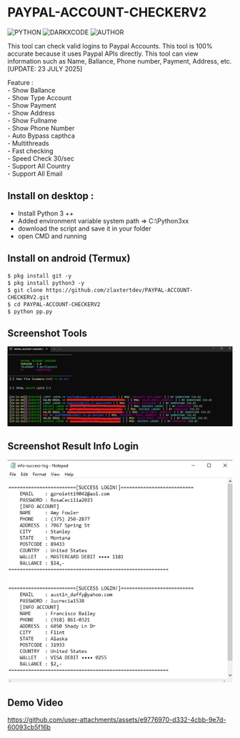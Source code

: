 # PAYPAL-ACCOUNT-CHECKERV2

![PYTHON](https://img.shields.io/badge/language-Python-blue.svg)
![DARKXCODE](https://img.shields.io/badge/Team-DARKXCODE-black)
![AUTHOR](https://img.shields.io/badge/Author-Zlaxtert-orange)

This tool can check valid logins to Paypal Accounts. This tool is 100% accurate because it uses Paypal APIs directly. This tool can view information such as Name, Ballance, Phone number, Payment, Address, etc. [UPDATE: 23 JULY 2025]

<p>
Feature :<br />
- Show Ballance<br />
- Show Type Account<br />
- Show Payment<br />
- Show Address<br />
- Show Fullname<br />
- Show Phone Number<br />
- Auto Bypass capthca<br />
- Multithreads<br />
- Fast checking<br />
- Speed Check 30/sec<br />
- Support All Country<br />
- Support All Email<br /></p>

## Install on desktop : 
- Install Python 3 ++
- Added environment variable system path => C:\Python3xx
- download the script and save it in your folder
- open CMD and running

## Install on android (Termux)
    $ pkg install git -y
    $ pkg install python3 -y
    $ git clone https://github.com/zlaxtertdev/PAYPAL-ACCOUNT-CHECKERV2.git
    $ cd PAYPAL-ACCOUNT-CHECKERV2
    $ python pp.py

## Screenshot Tools
<img src="https://github.com/zlaxtertdev/PAYPAL-ACCOUNT-CHECKERV2/blob/main/ress.png">

## Screenshot Result Info Login
<img src="https://github.com/zlaxtertdev/PAYPAL-ACCOUNT-CHECKERV2/blob/main/ress2.png">

## Demo Video
https://github.com/user-attachments/assets/e9776970-d332-4cbb-9e7d-60093cb5f16b


